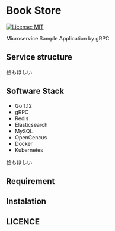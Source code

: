 <!-- vim: set fileencoding=utf-8 : -->
# Book Store
[![License: MIT](https://img.shields.io/badge/License-MIT-yellow.svg)](https://opensource.org/licenses/MIT)

Microservice Sample Application by gRPC

## Service structure

絵もほしい

## Software Stack
- Go 1.12
- gRPC
- Redis
- Elasticsearch
- MySQL
- OpenCencus
- Docker
- Kubernetes

絵もほしい

## Requirement

## Instalation

## LICENCE
